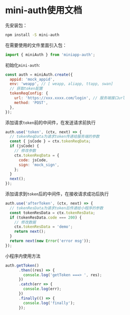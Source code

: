 # mini-auth使用文档

先安装包：

```bash
npm install -S mini-auth
```

在需要使用的文件里面引入包：

```javascript
import { miniAuth } from 'miniapp-auth';
```

初始化`mini-auth`:

```javascript
const auth = miniAuth.create({
  appid: 'mock_appid',
  env: 'weapp', // [ weapp, aliapp, ttapp, swan]
  // 获取token配置
  tokenReqConfig: {
    url: 'https://xxx.xxxx.com/login', // 服务端接口url
    method: 'POST',
  },
});
```

添加请求`token`前的中间件，在发送请求前执行

```javascript
auth.use('token', (ctx, next) => {
  // tokenReqData为请求token传递给服务端的参数
  const { jsCode } = ctx.tokenReqData;
  if (jsCode) {
    // 修改参数
    ctx.tokenReqData = {
      code: jsCode,
      sign: 'mock_sign',
    };
  }
  next();
});
```

添加请求到`token`后的中间件，在接收请求成功后执行

```javascript
auth.use('afterToken', (ctx, next) => {
  // tokenResData为请求token后传递给小程序的参数
  const tokenResData = ctx.tokenResData;
  if (tokenResData.code === 200) {
    // 修改数据
    ctx.tokenResData = 'demo';
    return next();
  }
  return next(new Error('error msg'));
});
```

小程序内使用方法

```javascript
auth.getToken()
      .then((res) => {
        console.log('getToken ===> ', res);
      })
      .catch(err => {
        console.log(err);
      })
      .finally(() => {
        console.log('finally');
      });
```

